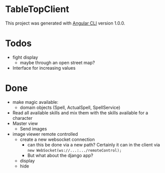 # TableTopClient

This project was generated with [Angular CLI](https://github.com/angular/angular-cli) version 1.0.0.



# Todos

- fight display
    - maybe through an open street map?
- Interface for increasing values
 


# Done 
- make magic available:
    - domain objects (Spell, ActualSpell, SpellService)
- Read all available skills and mix them with the skills available for a character
- Master view
    - Send images 
- image viewer remote controlled
    + create a new websocket connection
        * can this be done via a new path? Certainly it can in the client via `new WebSocket(ws://...:.../remoteControl);`
        * But what about the django app?
    + display
    + hide